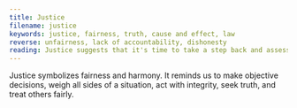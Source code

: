 ```yaml
---
title: Justice
filename: justice
keywords: justice, fairness, truth, cause and effect, law
reverse: unfairness, lack of accountability, dishonesty
reading: Justice suggests that it's time to take a step back and assess the situation with an unbiased perspective. Consider the cause and effect of your actions and those of others involved. Are you being honest with yourself and others? Are you treating others with fairness and integrity? It's time to take responsibility for your actions and make decisions based on the truth. Ask yourself if you're standing up for what's right, and whether you're treating others in a fair and just manner.
---
```


Justice symbolizes fairness and harmony. It reminds us to make objective decisions, weigh all sides of a situation, act with integrity, seek truth, and treat others fairly.
